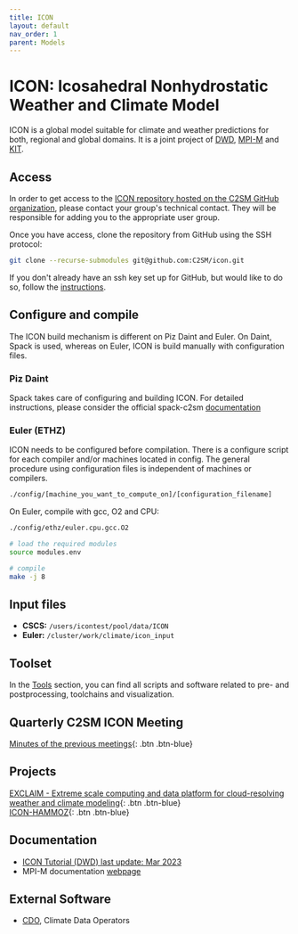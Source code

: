```yaml
---
title: ICON
layout: default
nav_order: 1
parent: Models
---
```


# ICON: Icosahedral Nonhydrostatic Weather and Climate Model
ICON is a global model suitable for climate and weather predictions for both, regional and global domains.
It is a joint project of [DWD](https://www.dwd.de/DE/Home/home_node.html), [MPI-M](https://mpimet.mpg.de/startseite) and [KIT](https://www.kit.edu/).

## Access
In order to get access to the [ICON repository hosted on the C2SM GitHub organization](https://github.com/C2SM/icon), please contact your group's technical contact. They will be responsible for adding you to the appropriate user group. 

 Once you have access, clone the repository from GitHub using the SSH protocol:

  ```bash
  git clone --recurse-submodules git@github.com:C2SM/icon.git
  ```
  If you don't already have an ssh key set up for GitHub, but would like to do so, follow the [instructions](https://docs.github.com/en/authentication/connecting-to-github-with-ssh/generating-a-new-ssh-key-and-adding-it-to-the-ssh-agent).
    
## Configure and compile
The ICON build mechanism is different on Piz Daint and Euler. On Daint, Spack is used, whereas on Euler, ICON is build manually with configuration files. 

### Piz Daint
Spack takes care of configuring and building ICON. For detailed instructions, please consider the official spack-c2sm [documentation](https://c2sm.github.io/spack-c2sm/latest/QuickStart.html#icon)

### Euler (ETHZ)

ICON needs to be configured before compilation. There is a configure script for each compiler and/or machines located in config. The general procedure using configuration files is independent of machines or compilers.

```bash
./config/[machine_you_want_to_compute_on]/[configuration_filename]
```
On Euler, compile with gcc, O2 and CPU:

```bash
./config/ethz/euler.cpu.gcc.O2

# load the required modules
source modules.env

# compile
make -j 8
``` 

## Input files

- **CSCS:** `/users/icontest/pool/data/ICON`
- **Euler:** `/cluster/work/climate/icon_input`


## Toolset
In the [Tools](https://c2sm.github.io/tools) section, you can find all scripts and software related to pre- and postprocessing, toolchains and visualization.

## Quarterly C2SM ICON Meeting
[Minutes of the previous meetings](https://c2sm.github.io/events/icon_meeting.html){: .btn .btn-blue}

## Projects
[EXCLAIM - Extreme scale computing and data platform for cloud-resolving weather and climate modeling](https://exclaim.ethz.ch/){: .btn .btn-blue}  
[ICON-HAMMOZ](https://redmine.hammoz.ethz.ch/){: .btn .btn-blue}  


## Documentation
   * [ICON Tutorial (DWD) last update: Mar 2023](https://www.dwd.de/EN/ourservices/nwv_icon_tutorial/nwv_icon_tutorial_en.html)
   * MPI-M documentation [webpage](https://code.mpimet.mpg.de/projects/iconpublic/wiki/Documentation)
     
## External Software
   * [CDO](https://code.zmaw.de/projects/cdo), Climate Data Operators
